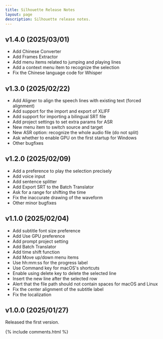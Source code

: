 ```yaml
---
title: Silhouette Release Notes
layout: page
description: Silhouette release notes.
---
```


<style>
.post-content h2 {
  font-size: 1.5rem;
}
</style>

## v1.4.0 (2025/03/01)

* Add Chinese Converter
* Add Frames Extractor
* Add menu items related to jumping and playing lines
* Add a context menu item to recognize the selection
* Fix the Chinese language code for Whisper

## v1.3.0 (2025/02/22)

* Add Aligner to align the speech lines with existing text (forced alignment)
* Add support for the import and export of XLIFF
* Add support for importing a bilingual SRT file
* Add project settings to set extra params for ASR
* New menu item to switch source and target
* New ASR option: recognize the whole audio file (do not split)
* Ask whether to enable GPU on the first startup for Windows
* Other bugfixes

## v1.2.0 (2025/02/09)

* Add a preference to play the selection precisely
* Add voice input
* Add sentence splitter
* Add Export SRT to the Batch Translator
* Ask for a range for shifting the time
* Fix the inaccurate drawing of the waveform
* Other minor bugfixes

## v1.1.0 (2025/02/04)

* Add subtitle font size preference
* Add Use GPU preference
* Add prompt project setting
* Add Batch Translator
* Add time shift function
* Add Move up/down menu items
* Use hh:mm:ss for the progress label
* Use Command key for macOS's shortcuts
* Enable using delete key to delete the selected line
* Insert the new line after the selected row
* Alert that the file path should not contain spaces for macOS and Linux
* Fix the center alignment of the subtitle label
* Fix the localization



## v1.0.0 (2025/01/27)

Released the first version.

{% include comments.html %}

